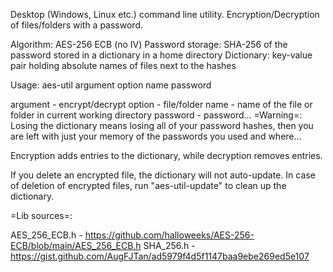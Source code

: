 Desktop (Windows, Linux etc.) command line utility.
Encryption/Decryption of files/folders with a password.

Algorithm: AES-256 ECB (no IV)
Password storage: SHA-256 of the password stored in a dictionary in a home directory
Dictionary: key-value pair holding absolute names of files next to the hashes

Usage:
aes-util argument option name password

argument  - encrypt/decrypt
option    - file/folder
name      - name of the file or folder in current working directory
password  - password...
=Warning=:
Losing the dictionary means losing all of your password hashes,
then you are left with just your memory of the passwords you used and where...

Encryption adds entries to the dictionary, while decryption removes entries.

If you delete an encrypted file, the dictionary will not auto-update.
In case of deletion of encrypted files, run "aes-util-update" to clean up the
dictionary.


=Lib sources=:

AES_256_ECB.h  - https://github.com/halloweeks/AES-256-ECB/blob/main/AES_256_ECB.h
SHA_256.h      - https://gist.github.com/AugFJTan/ad5979f4d5f1147baa9ebe269ed5e107

